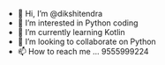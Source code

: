 - 👋 Hi, I’m @dikshitendra
- 👀 I’m interested in Python coding 
- 🌱 I’m currently learning Kotlin
- 💞️ I’m looking to collaborate on Python
- 📫 How to reach me ...
9555999224
<!---
dikshitendra/dikshitendra is a ✨ special ✨ repository because its `README.md` (this file) appears on your GitHub profile.
You can click the Preview link to take a look at your changes.
--->

